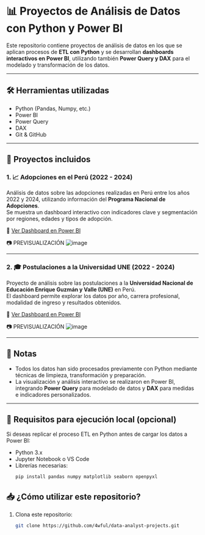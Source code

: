 # 📊 Proyectos de Análisis de Datos con Python y Power BI

Este repositorio contiene proyectos de análisis de datos en los que se aplican procesos de **ETL con Python** y se desarrollan **dashboards interactivos en Power BI**, utilizando también **Power Query y DAX** para el modelado y transformación de los datos.

---

## 🛠 Herramientas utilizadas

- Python (Pandas, Numpy, etc.)
- Power BI
- Power Query
- DAX
- Git & GitHub

---

## 📁 Proyectos incluidos

### 1. 📈 Adopciones en el Perú (2022 - 2024)

Análisis de datos sobre las adopciones realizadas en Perú entre los años 2022 y 2024, utilizando información del **Programa Nacional de Adopciones**.  
Se muestra un dashboard interactivo con indicadores clave y segmentación por regiones, edades y tipos de adopción.

🔗 [Ver Dashboard en Power BI](https://app.powerbi.com/links/Rd0s6CJSpc?ctid=8dbd6711-3051-4a69-bb5e-8714606711d6&pbi_source=linkShare)

📷 PREVISUALIZACIÓN ![image](https://github.com/user-attachments/assets/a9222e3d-ffd2-43e1-8790-e1004528f4ef)

---

### 2. 🎓 Postulaciones a la Universidad UNE (2022 - 2024)

Proyecto de análisis sobre las postulaciones a la **Universidad Nacional de Educación Enrique Guzmán y Valle (UNE)** en Perú.  
El dashboard permite explorar los datos por año, carrera profesional, modalidad de ingreso y resultados obtenidos.

🔗 [Ver Dashboard en Power BI](https://app.powerbi.com/links/DBEHUC9ls-?ctid=8dbd6711-3051-4a69-bb5e-8714606711d6&pbi_source=linkShare)

📷 PREVISUALIZACIÓN ![image](https://github.com/user-attachments/assets/852b3489-50a1-4bda-8f17-6deca424c857)

---

## 📌 Notas

- Todos los datos han sido procesados previamente con Python mediante técnicas de limpieza, transformación y preparación.
- La visualización y análisis interactivo se realizaron en Power BI, integrando **Power Query** para modelado de datos y **DAX** para medidas e indicadores personalizados.

---

## 🧩 Requisitos para ejecución local (opcional)

Si deseas replicar el proceso ETL en Python antes de cargar los datos a Power BI:

- Python 3.x
- Jupyter Notebook o VS Code
- Librerías necesarias:
  ```bash
  pip install pandas numpy matplotlib seaborn openpyxl

## 📥 ¿Cómo utilizar este repositorio?

1. Clona este repositorio:  
   ```bash
   git clone https://github.com/4wful/data-analyst-projects.git
